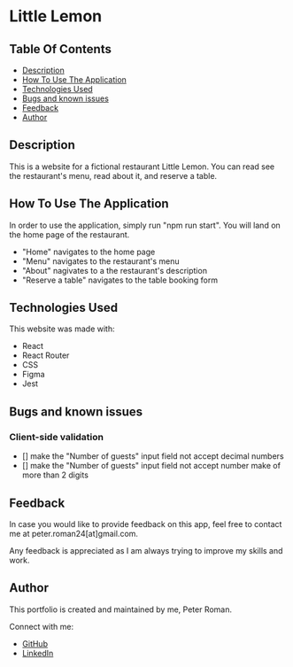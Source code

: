 # Little Lemon

## Table Of Contents

* [Description](#description)
* [How To Use The Application](#how-to-use-the-application)
* [Technologies Used](#technologies-used)
* [Bugs and known issues](#bugs-and-known-issues)
* [Feedback](#feedback)
* [Author](#author)

## Description

This is a website for a fictional restaurant Little Lemon. You can read see the restaurant's menu, read about it, and reserve a table.

## How To Use The Application

In order to use the application, simply run "npm run start". You will land on the home page of the restaurant.

* "Home" navigates to the home page
* "Menu" navigates to the restaurant's menu
* "About" nagivates to a the restaurant's description
* "Reserve a table" navigates to the table booking form

## Technologies Used

This website was made with:
* React
* React Router
* CSS
* Figma
* Jest

## Bugs and known issues

### Client-side validation

- [] make the "Number of guests" input field not accept decimal numbers
- [] make the "Number of guests" input field not accept number make of more than 2 digits

## Feedback

In case you would like to provide feedback on this app, feel free to contact me at peter.roman24[at]gmail.com.

Any feedback is appreciated as I am always trying to improve my skills and work.

## Author

This portfolio is created and maintained by me, Peter Roman.

Connect with me:
* [GitHub](https://github.com/peterRomanDev)
* [LinkedIn](https://www.linkedin.com/in/proman2/)
